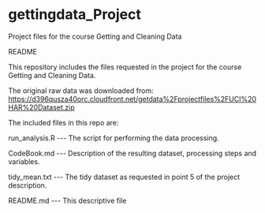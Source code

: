 # gettingdata_Project
Project files for the course Getting and Cleaning Data


README

This repository includes the files requested in the project for the course Getting and Cleaning Data.

The original raw data was downloaded from: 
https://d396qusza40orc.cloudfront.net/getdata%2Fprojectfiles%2FUCI%20HAR%20Dataset.zip 


The included files in this repo are:

run_analysis.R --- The script for performing the data processing.

CodeBook.md    --- Description of the resulting dataset, processing steps and variables.

tidy_mean.txt  --- The tidy dataset as requested in point 5 of the project description.

README.md      --- This descriptive file

